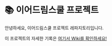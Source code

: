 # 📚 이어드림스쿨 프로젝트

안녕하세요, 이어드림스쿨 프로젝트 레파지토리입니다.

이 프로젝트의 자세한 기록은 [여기서 Wiki를 확인하세요!](https://github.com/Uheech/YearDreamSchool-Project/wiki)
